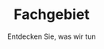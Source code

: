 ---
layout: expertise

lang: de
namespace: expertise
permalink: /de/expertise/

title: Fachgebiet
subtitle: Entdecken Sie, was wir tun

hero-image: UTP-Ice.jpg
hero-style:

cat-header: "SF Tech has been active in the diving industry for over 10 years. Our aim is to produce the best quality and the most reliable drysuit we can."
  
categories:
 - text: Kaltes Wasser
   link: "#coldwater"
 - text: Cave & Technical
   link: "#cave"

datas:
  - title: Kaltes Wasser tauchen
    anchor: coldwater
    style: expertise-tr
    image: UTP-074.jpg
    description: '
    <p>Unser Team taucht das ganze Jahr über in der Schweiz und unsere Ausrüstung wurde mit Rücksicht auf Wärme hergestellt. Unsere Kunden, die auf Kaltwassertauchen spezialisiert sind, können sich auf alle Arten von Aktivitäten freuen: Eisfreizeittauchen, kommerzielle Arbeit, extreme Expedition in den Polen usw. In letzter Zeit haben mehrere Forscherteams in den gefrorenen Gewässern von Antarktis oder Grönland getaucht mit unseren Produkten.</p>
    <p>SF Tech hat mit mehreren Forschern zusammengearbeitet, insbesondere mit den Teams von <a href="https://www.underthepole.com/">Under The Pole</a>, Laurent Ballesta mit <a href="https://www.blancpain-ocean-commitment.com/gombessa-iii">Gombessa III Expedition</a> und dem <a href="http://www.cnrs.fr/">CNRS</a> und vielen anderen.</p>'
    link:
  - title: Höhlen- und Technisches Tauchen
    anchor: cave
    style: expertise-tl
    image: sandra-0774.jpg
    description: '
    <p>Alle unsere Trockenanzüge werden mit Blick auf Stärke und Zuverlässigkeit hergestellt. Von Anfang an war es das Ziel, einen Anzug zu entwickeln, der dem Gebrauch und Missbrauch von technischen Tauchern und insbesondere Höhlentauchern standhält. Mit harten Einschränkungen während der Tauchgänge, aber noch mehr an Land in engen Passagen auf scharfen Felsen, sind Tauchgänge mit mehreren Siphons möglich. Und die Trockenanzüge von SF Tech sind mehr als qualifiziert für diesen Job.</p>
    <p>Mit Hunderten von Tauchern auf der ganzen Welt, die Höhlen und Tiefen erforschen, ist es schwierig, sich für eine Verbindung zu entscheiden, aber schauen Sie sich um und Sie werden überrascht sein, wie viele SF Tech für extreme Tauchgänge verwendet werden!</p>'
---
